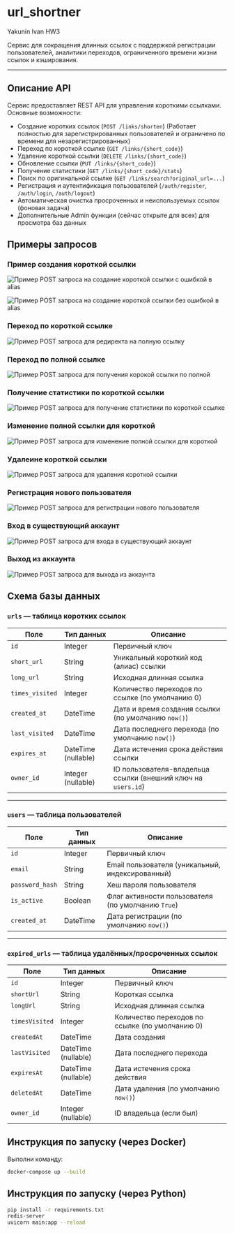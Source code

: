 # url_shortner
Yakunin Ivan HW3


Сервис для сокращения длинных ссылок с поддержкой регистрации пользователей, аналитики переходов, ограниченного времени жизни ссылок и кэширования.

---

## Описание API

Сервис предоставляет REST API для управления короткими ссылками. Основные возможности:

- Создание коротких ссылок (`POST /links/shorten`) (Работает полностью для зарегистрированных пользователей и ограничено по времени для незарегистрированных)
- Переход по короткой ссылке (`GET /links/{short_code}`)
- Удаление короткой ссылки (`DELETE /links/{short_code}`)
- Обновление ссылки (`PUT /links/{short_code}`)
- Получение статистики (`GET /links/{short_code}/stats`)
- Поиск по оригинальной ссылке (`GET /links/search?original_url=...`)
- Регистрация и аутентификация пользователей (`/auth/register`, `/auth/login`, `/auth/logout`)
- Автоматическая очистка просроченных и неиспользуемых ссылок (фоновая задача)
- Дополнительные Admin функции (сейчас открыте для всех) для просмотра баз данных


## Примеры запросов

### Пример создания короткой ссылки
![Пример POST запроса на создание короткой ссылки c ошибкой в alias](images/shorten_error.png)

![Пример POST запроса на создание короткой ссылки без ошибкой в alias](images/shortner.png)


### Переход по короткой ссылке
![Пример POST запроса для редиректа на полную ссылку](images/links_short_url.png)

### Переход по полной ссылке
![Пример POST запроса для получения корокой ссылки по полной](images/links_full_url.png)


### Получение статистики по короткой ссылки
![Пример POST запроса для получение статистики по короткой ссылке](images/url_stats.png)

### Изменение полной ссылки для короткой
![Пример POST запроса для изменение полной ссылки для короткой](images/update_url.png)

### Удалеине короткой ссылки
![Пример POST запроса для удаления короткой ссылки](images/delete_url.png)


### Регистрация нового пользователя
![Пример POST запроса для регистрации нового пользователя](images/login.png)

### Вход в существующий аккаунт
![Пример POST запроса для входа в существующий аккаунт](images/login.png)

### Выход из аккаунта
![Пример POST запроса для выхода из аккаунта](images/logout.png)


## Схема базы данных

### `urls` — таблица коротких ссылок

| Поле           | Тип данных         | Описание                                                               |
|----------------|--------------------|------------------------------------------------------------------------|
| `id`           | Integer            | Первичный ключ                                                         |
| `short_url`    | String             | Уникальный короткий код (алиас) ссылки                                 |
| `long_url`     | String             | Исходная длинная ссылка                                                |
| `times_visited`| Integer            | Количество переходов по ссылке (по умолчанию 0)                        |
| `created_at`   | DateTime           | Дата и время создания ссылки (по умолчанию `now()`)                    |
| `last_visited` | DateTime           | Дата последнего перехода (по умолчанию `now()`)                        |
| `expires_at`   | DateTime (nullable)| Дата истечения срока действия ссылки                                   |
| `owner_id`     | Integer (nullable) | ID пользователя-владельца ссылки (внешний ключ на `users.id`)          |

---

### `users` — таблица пользователей

| Поле           | Тип данных | Описание                                                                |
|----------------|------------|-------------------------------------------------------------------------|
| `id`           | Integer    | Первичный ключ                                                          |
| `email`        | String     | Email пользователя (уникальный, индексированный)                        |
| `password_hash`| String     | Хеш пароля пользователя                                                 |
| `is_active`    | Boolean    | Флаг активности пользователя (по умолчанию `True`)                      |
| `created_at`   | DateTime   | Дата регистрации (по умолчанию `now()`)                                 |

---

### `expired_urls` — таблица удалённых/просроченных ссылок

| Поле           | Тип данных         | Описание                                                                |
|----------------|--------------------|-------------------------------------------------------------------------|
| `id`           | Integer            | Первичный ключ                                                          |
| `shortUrl`     | String             | Короткая ссылка                                                         |
| `longUrl`      | String             | Исходная длинная ссылка                                                 |
| `timesVisited` | Integer            | Количество переходов по ссылке (по умолчанию 0)                         |
| `createdAt`    | DateTime           | Дата создания                                                           |
| `lastVisited`  | DateTime (nullable)| Дата последнего перехода                                                |
| `expiresAt`    | DateTime (nullable)| Дата истечения срока действия                                           |
| `deletedAt`    | DateTime           | Дата удаления (по умолчанию `now()`)                                    |
| `owner_id`     | Integer (nullable) | ID владельца (если был)                                                 |


## Инструкция по запуску (через Docker)

Выполни команду:
```bash
docker-compose up --build
```

## Инструкция по запуску (через Python)

```bash
pip install -r requirements.txt
redis-server
uvicorn main:app --reload
```
